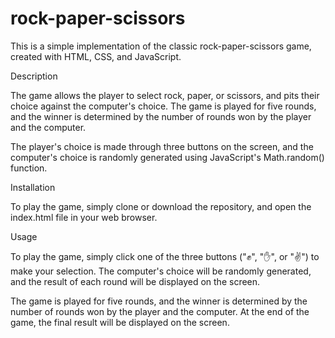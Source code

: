 # rock-paper-scissors

This is a simple implementation of the classic rock-paper-scissors game, created with HTML, CSS, and JavaScript.

Description

The game allows the player to select rock, paper, or scissors, and pits their choice against the computer's choice. The game is played for five rounds, and the winner is determined by the number of rounds won by the player and the computer.

The player's choice is made through three buttons on the screen, and the computer's choice is randomly generated using JavaScript's Math.random() function.

Installation

To play the game, simply clone or download the repository, and open the index.html file in your web browser.

Usage

To play the game, simply click one of the three buttons ("✊", "✋", or "✌️") to make your selection. The computer's choice will be randomly generated, and the result of each round will be displayed on the screen.

The game is played for five rounds, and the winner is determined by the number of rounds won by the player and the computer. At the end of the game, the final result will be displayed on the screen.
